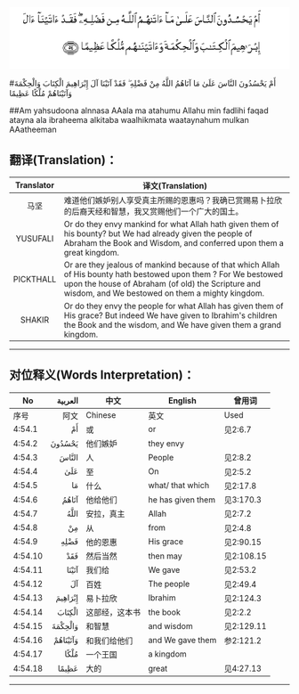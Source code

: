 ![004:054](images/004_054.gif)

#أَمْ يَحْسُدُونَ النَّاسَ عَلَىٰ مَا آتَاهُمُ اللَّهُ مِنْ فَضْلِهِ ۖ فَقَدْ آتَيْنَا آلَ إِبْرَاهِيمَ الْكِتَابَ وَالْحِكْمَةَ وَآتَيْنَاهُمْ مُلْكًا عَظِيمًا 

##Am yahsudoona alnnasa AAala ma atahumu Allahu min fadlihi faqad atayna ala ibraheema alkitaba waalhikmata waataynahum mulkan AAatheeman 

## 翻译(Translation)：

| Translator | 译文(Translation)                                            |
| :--------: | ------------------------------------------------------------ |
|    马坚    | 难道他们嫉妒别人享受真主所赐的恩惠吗？我确已赏赐易卜拉欣的后裔天经和智慧，我又赏赐他们一个广大的国土。 |
|  YUSUFALI  | Or do they envy mankind for what Allah hath given them of his bounty? but We had already given the people of Abraham the Book and Wisdom, and conferred upon them a great kingdom. |
| PICKTHALL  | Or are they jealous of mankind because of that which Allah of His bounty hath bestowed upon them ? For We bestowed upon the house of Abraham (of old) the Scripture and wisdom, and We bestowed on them a mighty kingdom. |
|   SHAKIR   | Or do they envy the people for what Allah has given them of His grace? But indeed We have given to Ibrahim's children the Book and the wisdom, and We have given them a grand kingdom. |

---

## 对位释义(Words Interpretation)：

| No   | العربية | 中文    | English | 曾用词 |
| ---- | ------: | ------- | ------- | ------ |
| 序号 |    阿文 | Chinese | 英文    | Used   |
| 4:54.1  | أَمْ       | 或             | or                | 见2:6.7    |
| 4:54.2  | يَحْسُدُونَ   | 他们嫉妒       | they envy         |            |
| 4:54.3  | النَّاسَ    | 人             | People            | 见2:8.2    |
| 4:54.4  | عَلَىٰ      | 至             | On                | 见2:5.2    |
| 4:54.5  | مَا       | 什么           | what/ that which  | 见2:17.8   |
| 4:54.6  | آتَاهُمُ    | 他给他们       | he has given them | 见3:170.3  |
| 4:54.7  | اللَّهُ     | 安拉，真主     | Allah             | 见2:7.2 |
| 4:54.8  | مِنْ       | 从             | from              | 见2:4.8    |
| 4:54.9  | فَضْلِهِ     | 他的恩惠       | His grace         | 见2:90.15  |
| 4:54.10 | فَقَدْ      | 然后当然       | then may          | 见2:108.15 |
| 4:54.11 | آتَيْنَا    | 我们给         | We gave           | 见2:53.2   |
| 4:54.12 | آلَ       | 百姓           | The people        | 见2:49.4   |
| 4:54.13 | إِبْرَاهِيمَ  | 易卜拉欣       | Ibrahim           | 见2:124.3  |
| 4:54.14 | الْكِتَابَ   | 这部经，这本书 | the book          | 见2:2.2    |
| 4:54.15 | وَالْحِكْمَةَ  | 和智慧         | and wisdom        | 见2:129.11 |
| 4:54.16 | وَآتَيْنَاهُمْ | 和我们给他们   | and We gave them  | 参2:121.2  |
| 4:54.17 | مُلْكًا     | 一个王国       | a kingdom         |            |
| 4:54.18 | عَظِيمًا    | 大的           | great             | 见4:27.13  |

---
